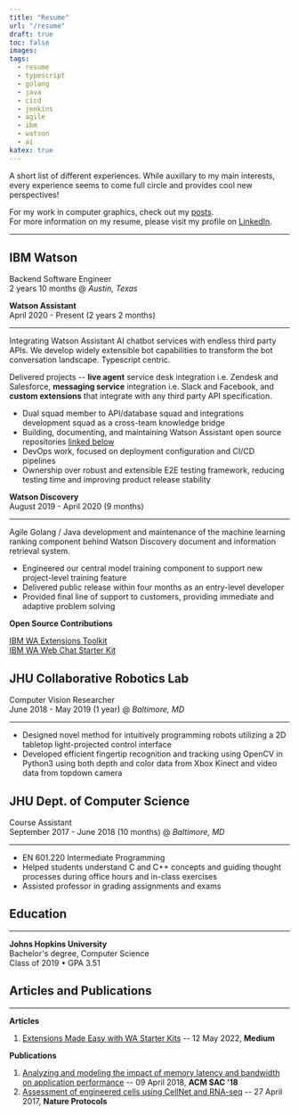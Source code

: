 ```yaml
---
title: "Resume"
url: "/resume"
draft: true
toc: false
images:
tags:
  - resume
  - typescript
  - golang
  - java
  - cicd
  - jenkins
  - agile
  - ibm
  - watson
  - ai
katex: true
---
```


A short list of different experiences. While auxillary to my main interests, every experience seems to come full circle and provides cool new perspectives!

For my work in computer graphics, check out my [posts](../posts/).  
For more information on my resume, please visit my profile on [LinkedIn](https://www.linkedin.com/in/jeesookim).

---
## IBM Watson
Backend Software Engineer  
2 years 10 months @ _Austin, Texas_

**Watson Assistant**  
April 2020 - Present (2 years 2 months)

---
Integrating Watson Assistant AI chatbot services with endless third party APIs. We develop widely extensible bot capabilities to transform the bot conversation landscape. Typescript centric.

Delivered projects -- **live agent** service desk integration i.e. Zendesk and
Salesforce, **messaging service** integration i.e. Slack and Facebook, and
**custom extensions** that integrate with any third party API specification.

- Dual squad member to API/database squad and integrations
development squad as a cross-team knowledge bridge  
- Building, documenting, and maintaining Watson Assistant open source
repositories [linked below]()  
- DevOps work, focused on deployment configuration and CI/CD pipelines  
- Ownership over robust and extensible E2E testing framework, reducing testing time and improving product release
stability

**Watson Discovery**  
August 2019 - April 2020 (9 months)

--- 
Agile Golang / Java development and maintenance of the machine learning ranking
component behind Watson Discovery document and information retrieval
system.

- Engineered our central model training component to support new project-level
training feature
- Delivered public release within four months as an entry-level developer  
- Provided final line of support to customers, providing immediate and adaptive problem solving

**Open Source Contributions**  

[IBM WA Extensions Toolkit](https://github.com/watson-developer-cloud/assistant-toolkit)  
[IBM WA Web Chat Starter Kit](https://github.com/jeesooxkim/assistant-web-chat-service-desk-starter)

## JHU Collaborative Robotics Lab
Computer Vision Researcher  
June 2018 - May 2019 (1 year) @ *Baltimore, MD*

---
- Designed novel method for intuitively programming robots utilizing a 2D tabletop light-projected control interface  
- Developed efficient fingertip recognition and tracking using OpenCV in Python3
using both depth and color data from Xbox Kinect and video data from topdown camera

## JHU Dept. of Computer Science
Course Assistant  
September 2017 - June 2018 (10 months) @ *Baltimore, MD* 

---
- EN 601.220 Intermediate Programming  
- Helped students understand C and C++ concepts and guiding thought
processes during office hours and in-class exercises  
- Assisted professor in grading assignments and exams

## Education
---
**Johns Hopkins University**  
Bachelor's degree, Computer Science  
Class of 2019 • GPA 3.51

## Articles and Publications  
---
**Articles**  
1. [Extensions Made Easy with WA Starter Kits](https://medium.com/ibm-watson/extensions-made-easy-with-watson-assistant-starter-kits-6b177f624697) -- 12 May 2022, **Medium**  

**Publications**  
1. [Analyzing and modeling the impact of memory latency and bandwidth on application performance](https://dl.acm.org/doi/10.1145/3167132.3167249) -- 09 April 2018, **ACM SAC '18**  
1. [Assessment of engineered cells using CellNet and RNA-seq](https://www.nature.com/articles/nprot.2017.022) -- 27 April 2017, **Nature Protocols**  


